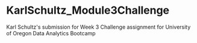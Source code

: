 # KarlSchultz_Module3Challenge
Karl Schultz's submission for Week 3 Challenge assignment for University of Oregon Data Analytics Bootcamp 
